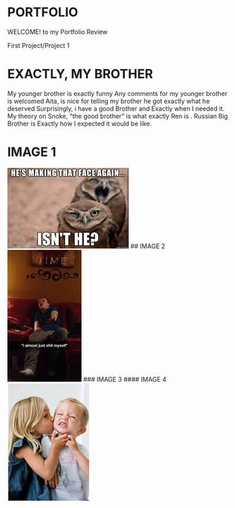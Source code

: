 # PORTFOLIO
WELCOME! to my Portfolio Review


First Project/Project 1

# EXACTLY, MY BROTHER
My younger brother is exactly funny Any comments for my younger brother is welcomed Aita, is nice for telling my brother he got exactly what he deserved Surprisingly, i have a good Brother and Exactly when I needed it. My theory on Snoke, "the good brother" is what exactly Ren is . Russian Big Brother is Exactly how I expected it would be like.

# IMAGE 1
<img src="https://github.com/Bill490/Exactly-My-Brother/blob/main/B1.jpg?raw=true"> 
## IMAGE 2
<img src="https://github.com/Bill490/Exactly-My-Brother/blob/main/B2.jpg?raw=true">
### IMAGE 3
<imag src="https://github.com/Bill490/Exactly-My-Brother/blob/main/B3.jpg?raw=true">
#### IMAGE 4
  <img src="https://github.com/Bill490/Exactly-My-Brother/blob/main/B4.jpg?raw=true">
